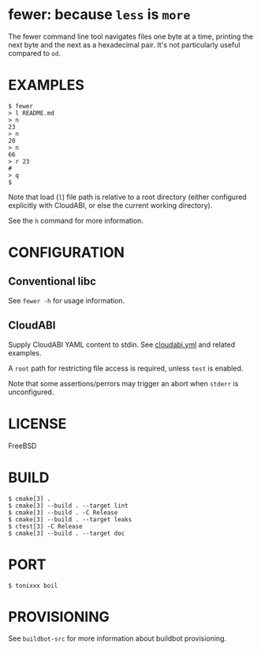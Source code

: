 # fewer: because `less` is `more`

The fewer command line tool navigates files one byte at a time, printing the next byte and the next as a hexadecimal pair. It's not particularly useful compared to `od`.

# EXAMPLES

```console
$ fewer
> l README.md
> n
23
> n
20
> n
66
> r 23
#
> q
$
```

Note that load (`l`) file path is relative to a root directory (either configured explicitly with CloudABI, or else the current working directory).

See the `h` command for more information.

# CONFIGURATION

## Conventional libc

See `fewer -h` for usage information.

## CloudABI

Supply CloudABI YAML content to stdin. See [cloudabi.yml](cloudabi.yml) and related examples.

A `root` path for restricting file access is required, unless `test` is enabled.

Note that some assertions/perrors may trigger an abort when `stderr` is unconfigured.

# LICENSE

FreeBSD

# BUILD

```console
$ cmake[3] .
$ cmake[3] --build . --target lint
$ cmake[3] --build . -C Release
$ cmake[3] --build . --target leaks
$ ctest[3] -C Release
$ cmake[3] --build . --target doc
```

# PORT

```console
$ tonixxx boil
```

# PROVISIONING

See `buildbot-src` for more information about buildbot provisioning.
